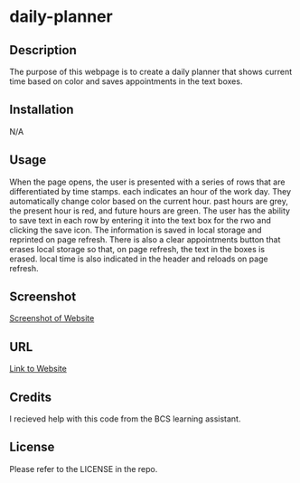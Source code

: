 # daily-planner
## Description

The purpose of this webpage is to create a daily planner that shows current time based on color and saves appointments in the text boxes. 

## Installation

N/A

## Usage

When the page opens, the user is presented with a series of rows that are differentiated by time stamps. each indicates an hour of the work day. They automatically change color based on the current hour. past hours are grey, the present hour is red, and future hours are green. The user has the ability to save text in each row by entering it into the text box for the rwo and clicking the save icon. The information is saved in local storage and reprinted on page refresh. There is also a clear appointments button that erases local storage so that, on page refresh, the text in the boxes is erased. local time is also indicated in the header and reloads on page refresh.

## Screenshot

[Screenshot of Website](https://github.com/SethMunoz339/daily-planner/blob/main/assets/daily-planner-screenshot.png?raw=true)

## URL

[Link to Website](https://sethmunoz339.github.io/daily-planner/)
## Credits

I recieved help with this code from the BCS learning assistant.

## License

Please refer to the LICENSE in the repo.
